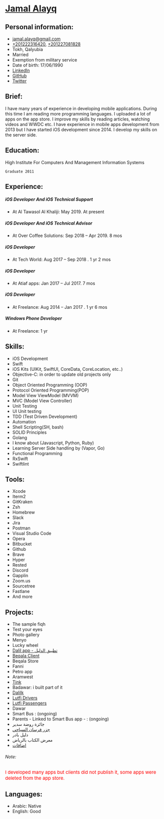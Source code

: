 # [Jamal Alayq](https://www.facebook.com/G.A.al3yk)

## Personal information:

- [jamal.alayq@gmail.com](mailto:jamal.alayq@gmail.com)
- [+201222316420](201222316420), [+201227081828](201227081828)
- Tokh, Qalyubia
- Married
- Exemption from military service
- Date of birth: 17/06/1990
- [LinkedIn](https://www.linkedin.com/in/gamalal3yk)
- [GitHub](https://github.com/jamalalayq)
- [Twitter](https://twitter.com/jamalelayeq)

## Brief:

I have many years of experience in developing mobile applications. During this time I am reading more programming languages. I uploaded a lot of apps on the app store. I improve my skills by reading articles, watching videos and WWDC etc. I have experience in mobile apps development from 2013 but I have started iOS development since 2014. I develop my skills on the server side.

## Education:

High Institute For Computers And Management Information Systems

    Graduate 2011

## Experience:

##### iOS Developer And iOS Technical Support

- At Al Tawasol Al Khaliji: May 2019. At present

##### iOS Developer And iOS Technical Advisor

- At Over Coffee Solutions: Sep 2018 – Apr 2019. 8 mos

##### iOS Developer

- At Tech World: Aug 2017 – Sep 2018 . 1 yr 2 mos

##### iOS Developer

- At Atiaf apps: Jan 2017 – Jul 2017. 7 mos

##### iOS Developer

- At Freelance: Aug 2014 – Jan 2017 . 1 yr 6 mos

##### Windows Phone Developer

- At Freelance: 1 yr

## Skills:

- iOS Development
- Swift
- iOS Kits (UIKit, SwiftUI, CoreData, CoreLocation, etc..)
- Objective-C: in order to update old projects only
- Git
- Object Oriented Programming (OOP)
- Protocol Oriented Programming(POP)
- Model View ViewModel (MVVM)
- MVC (Model View Controller)
- Unit Testing
- UI Unit testing
- TDD (Test Driven Development)
- Automation
- Shell Scripting(SH, bash)
- SOLID Principles
- Golang
- I know about (Javascript, Python, Ruby)
- Learning Server Side handling by (Vapor, Go)
- Functional Programming
- RxSwift
- Swiftlint

## Tools:

- Xcode
- Iterm2
- GitKraken
- Zsh
- Homebrew
- Slack
- Jira
- Postman
- Visual Studio Code
- Opera
- Bitbucket
- Github
- Brave
- Hyper
- Rested
- Discord
- Gapplin
- Zoom.us
- Sourcetree
- Fastlane
- And more

## Projects:

- The sample fiqh
- Test your eyes
- Photo gallery
- Menyo
- Lucky wheel
- [Dalil app - تطبيق الدليل](https://itunes.apple.com/us/app/id1359166689?ls=1&mt=8)
- [Beqala Client](http://itunes.apple.com/us/app/id1235062759?mt=8)
- Beqala Store
- Fanni
- Petro app
- Aramwest
- [Tink](https://itunes.apple.com/us/app/id1439013266)
- Badawar: i built part of it
- [Dalilk](https://itunes.apple.com/us/app/id1359166689)
- [Lutfi Drivers](https://apps.apple.com/us/app/lutfi-captain/id1341641442)
- [Lutfi Passengers](https://apps.apple.com/us/app/id1341643273)
- Dawar
- Smart Bus : (ongoing)
- Parents - Linked to Smart Bus app - : (ongoing)
- جائزة روضة سدير
- [جزر فرسان السياحي](http://itunes.apple.com/us/app/id1212785213?mt=8)
- دليل بادر
- معرض الكتاب بالرياض
- [اضافات](https://itunes.apple.com/us/app/%D8%A7%D8%B6%D8%A7%D9%81%D8%A7%D8%AA/id1192966536?mt=8)

###### Note:

<span style="color:red; font-size:15px">I developed many apps but clients did not publish it, some apps were deleted from the app store.</span>

## Languages:

- Arabic: <span style="font-size:14px">Native</span>
- English: <span style="font-size:14px">Good</span>
